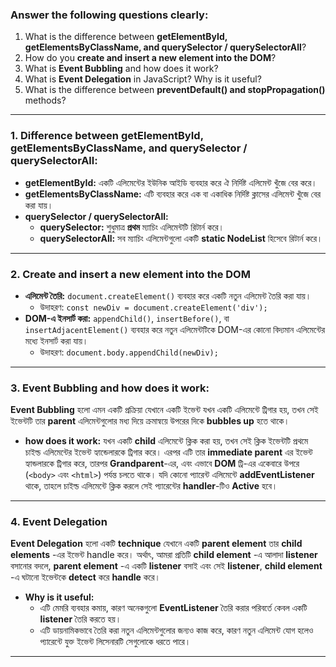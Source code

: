 ### Answer the following questions clearly:

1. What is the difference between **getElementById, getElementsByClassName, and querySelector / querySelectorAll**?
2. How do you **create and insert a new element into the DOM**?
3. What is **Event Bubbling** and how does it work?
4. What is **Event Delegation** in JavaScript? Why is it useful?
5. What is the difference between **preventDefault() and stopPropagation()** methods?

---

### 1. Difference between getElementById, getElementsByClassName, and querySelector / querySelectorAll:

-   **getElementById:** একটি এলিমেন্টের ইউনিক আইডি ব্যবহার করে ঐ নির্দিষ্ট এলিমেন্ট খুঁজে বের করে।
-   **getElementsByClassName:** এটি ব্যবহার করে এক বা একাধিক নির্দিষ্ট ক্লাসের এলিমেন্ট খুঁজে বের করা যায়।
-   **querySelector / querySelectorAll:**
    -   **querySelector:** শুধুমাত্র **প্রথম** ম্যাচিং এলিমেন্টটি রিটার্ন করে।
    -   **querySelectorAll:** সব ম্যাচিং এলিমেন্টগুলো একটি **static NodeList** হিসেবে রিটার্ন করে।

---

### 2. **Create and insert a new element into the DOM**

-   **এলিমেন্ট তৈরি:** `document.createElement()` ব্যবহার করে একটি নতুন এলিমেন্ট তৈরি করা যায়।
    -   উদাহরণ: `const newDiv = document.createElement('div');`
-   **DOM-এ ইনসার্ট করা:** `appendChild()`, `insertBefore()`, বা `insertAdjacentElement()` ব্যবহার করে নতুন এলিমেন্টটিকে DOM-এর কোনো বিদ্যমান এলিমেন্টের মধ্যে ইনসার্ট করা যায়।
    -   উদাহরণ: `document.body.appendChild(newDiv);`

---

### 3. **Event Bubbling and how does it work:**

**Event Bubbling** হলো এমন একটি প্রক্রিয়া যেখানে একটি ইভেন্ট যখন একটি এলিমেন্টে ট্রিগার হয়, তখন সেই ইভেন্টটি তার **parent** এলিমেন্টগুলোর মধ্য দিয়ে ক্রমান্বয়ে উপরের দিকে **bubbles up** হতে থাকে।

-   **how does it work:** যখন একটি **child** এলিমেন্টে ক্লিক করা হয়, তখন সেই ক্লিক ইভেন্টটি প্রথমে চাইল্ড এলিমেন্টের ইভেন্ট হ্যান্ডেলারকে ট্রিগার করে। এরপর এটি তার **immediate parent** এর ইভেন্ট হ্যান্ডলারকে ট্রিগার করে, তারপর **Grandparent**-এর, এবং এভাবে **DOM** ট্রি-এর একেবারে উপরে (`<body>` এবং `<html>`) পর্যন্ত চলতে থাকে। যদি কোনো প্যারেন্ট এলিমেন্টে **addEventListener** থাকে, তাহলে চাইল্ড এলিমেন্টে ক্লিক করলে সেই প্যারেন্টের **handler**-টিও **Active** হবে।

---

### 4. **Event Delegation**

**Event Delegation** হলো একটি **technique** যেখানে একটি **parent element** তার **child elements** -এর ইভেন্ট handle করে। অর্থাৎ, আমরা প্রতিটি **child element** -এ আলাদা **listener** বসানোর বদলে, **parent element** -এ একটি **listener** বসাই এবং সেই **listener**, **child element** -এ ঘটানো ইভেন্টকে **detect** করে **handle** করে।

-   **Why is it useful:**
    -   এটি মেমরি ব্যবহার কমায়, কারণ অনেকগুলো **EventListener** তৈরি করার পরিবর্তে কেবল একটি **listener** তৈরি করতে হয়।
    -   এটি ডায়নামিকভাবে তৈরি করা নতুন এলিমেন্টগুলোর জন্যও কাজ করে, কারণ নতুন এলিমেন্ট যোগ হলেও প্যারেন্টে যুক্ত ইভেন্ট লিসেনারটি সেগুলোকে ধরতে পারে।

---
